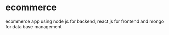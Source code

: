 # ecommerce
ecommerce app using node js for backend, react js for frontend and mongo for data base management
